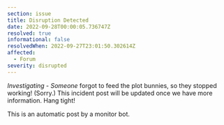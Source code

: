 ```yaml
---
section: issue
title: Disruption Detected
date: 2022-09-28T00:00:05.736747Z
resolved: true
informational: false
resolvedWhen: 2022-09-27T23:01:50.302614Z
affected:
  - Forum
severity: disrupted
---
```

*Investigating* - _Someone_ forgot to feed the plot bunnies, so they stopped working! (Sorry.) This incident post will be updated once we have more information. Hang tight!

This is an automatic post by a monitor bot.
        